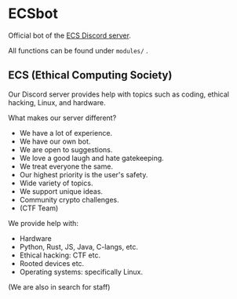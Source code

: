 # ECSbot
Official bot of the [ECS Discord server](https://discord.gg/CkMmZsR).

All functions can be found under `modules/` .

## ECS (Ethical Computing Society)

Our Discord server provides help with topics such as coding, ethical hacking, Linux, and hardware.

What makes our server different?

- We have a lot of experience.
- We have our own bot.
- We are open to suggestions.
- We love a good laugh and hate gatekeeping.
- We treat everyone the same.
- Our highest priority is the user's safety.
- Wide variety of topics.
- We support unique ideas.
- Community crypto challenges.
- (CTF Team)

We provide help with:

- Hardware
- Python, Rust, JS, Java, C-langs, etc.
- Ethical hacking: CTF etc.
- Rooted devices etc.
- Operating systems: specifically Linux.

(We are also in search for staff)
